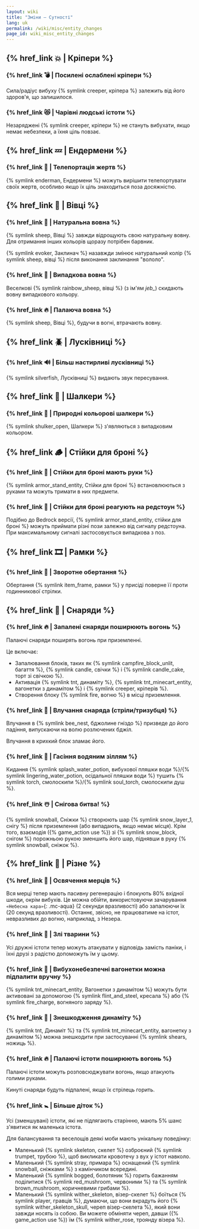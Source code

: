 ```yaml
---
layout: wiki
title: "Зміни — Сутності"
lang: uk
permalink: /wiki/misc/entity_changes
page_id: wiki_misc_entity_changes
---
```


## {% href_link 💥 | Кріпери %}

### {% href_link 💣️ | Посилені ослаблені кріпери %}
Сила/радіус вибуху {% symlink creeper, кріпера %} залежить від його здоров'я, що залишилося.

### {% href_link 😻 | Чарівні людські істоти %}
Незаряджені {% symlink creeper, кріпери %} не стануть вибухати, якщо немає небезпеки, а їхня ціль повзає.


## {% href_link 💤 | Ендермени %}

### {% href_link 🔄 | Телепортація жертв %}
{% symlink enderman, Ендермени %} можуть вирішити телепортувати своїх жертв, особливо якщо їх ціль знаходиться поза досяжністю.


## {% href_link 🐑 | Вівці %}

### {% href_link 👕 | Натуральна вовна %}
{% symlink sheep, Вівці %} завжди відрощують свою натуральну вовну. Для отримання інших кольорів щоразу потрібен барвник.

{% symlink evoker, Заклинач %} назавжди змінює натуральний колір {% symlink sheep, вівці %} після виконання заклинання "вололо".

### {% href_link 🌈 | Випадкова вовна %}
Веселкові {% symlink rainbow_sheep, вівці %} (з ім'ям _jeb\__) скидають вовну випадкового кольору.

### {% href_link 🔥 | Палаюча вовна %}
{% symlink sheep, Вівці %}, будучи в вогні, втрачають вовну.


## {% href_link 🪲 | Лусківниці %}

### {% href_link 🔊 | Більш настирливі лусківниці %}
{% symlink silverfish, Лусківниці %} видають звук пересування.


## {% href_link 🐚 | Шалкери %}

### {% href_link 🌈 | Природні кольорові шалкери %}
{% symlink shulker_open, Шалкери %} з'являються з випадковим кольором.


## {% href_link 🪵 | Стійки для броні %}

### {% href_link 🧰 | Стійки для броні мають руки %}
{% symlink armor_stand_entity, Стійки для броні %} встановлюються з руками та можуть тримати в них предмети.

### {% href_link 🤸 | Стійки для броні реагують на редстоун %}
Подібно до Bedrock версії, {% symlink armor_stand_entity, стійки для броні %} можуть приймати різні пози залежно від сигналу редстоуна. При максимальному сигналі застосовується випадкова з поз.


## {% href_link 🎞️ | Рамки %}

### {% href_link 🔄 | Зворотне обертання %}
Обертання {% symlink item_frame, рамки %} у присіді поверне її проти годинникової стрілки.


## {% href_link 🏹 | Снаряди %}

### {% href_link 🔥 | Запалені снаряди поширюють вогонь %}
Палаючі снаряди поширять вогонь при приземленні.

Це включає:
- Запалювання блоків, таких як {% symlink campfire_block_unlit, багаття %}, {% symlink candle, свічки %} і {% symlink candle_cake, торт зі свічкою %}.
- Активація {% symlink tnt, динаміту %}, {% symlink tnt_minecart_entity, вагонетки з динамітом %} і {% symlink creeper, кріперів %}.
- Створення блоку {% symlink fire, вогню %} в місці приземлення.

### {% href_link 🎯 | Влучання снаряда (стріли/тризубця) %}
Влучання в {% symlink bee_nest, бджолине гніздо %} призведе до його падіння, випускаючи на волю розлючених бджіл.

Влучання в крихкий блок зламає його.

### {% href_link 🧯 | Гасіння водяним зіллям %}
Кидання {% symlink splash_water_potion, вибухової пляшки води %}/{% symlink lingering_water_potion, осідальної пляшки води %} тушить {% symlink torch, смолоскипи %}/{% symlink soul_torch, смолоскипи душ %}.

### {% href_link ☃️ | Снігова битва! %}
{% symlink snowball, Сніжки %} створюють шар {% symlink snow_layer_1, снігу %} після приземлення (або випадають, якщо немає місця). Крім того, взаємодія ({% game_action use %}) зі {% symlink snow_block, снігом %} порожньою рукою зменшить його шар, піднявши в руку {% symlink snowball, сніжок %}.


## {% href_link 🧩 | Різне %}

### {% href_link 🧟 | Освячення мерців %}
Вся мерці тепер мають пасивну регенерацію і блокують 80% вхідної шкоди, окрім вибухів. Це можна обійти, використовуючи зачарування `«Небесна кара»`{: .mc-aqua} (2 секунди вразливості) або запалюючи їх (20 секунд вразливості). Останнє, звісно, ​​не працюватиме на істот, невразливих до вогню, наприклад, з Незера.

### {% href_link 💢 | Злі тварини %}
Усі дружні істоти тепер можуть атакувати у відповідь замість паніки, і їхні друзі з радістю допоможуть їм у цьому.

### {% href_link 🧨 | Вибухонебезпечні вагонетки можна підпалити вручну %}
{% symlink tnt_minecart_entity, Вагонетки з динамітом %} можуть бути активовані за допомогою {% symlink flint_and_steel, кресала %} або {% symlink fire_charge, вогняного заряду %}.

### {% href_link 🎇 | Знешкодження динаміту %}
{% symlink tnt, Динаміт %} та {% symlink tnt_minecart_entity, вагонетку з динамітом %} можна знешкодити при застосуванні {% symlink shears, ножиць %}.

### {% href_link 🔥 | Палаючі істоти поширюють вогонь %}
Палаючі істоти можуть розповсюджувати вогонь, якщо атакують голими руками.

Кинуті снаряди будуть підпалені, якщо їх стрілець горить.

### {% href_link 🚼️ | Більше діток %}
Усі (зменшувані) істоти, які не підлягають старінню, мають 5% шанс з'явитися як маленька істота.

Для балансування та веселощів деякі моби мають унікальну поведінку:
- Маленький {% symlink skeleton, скелет %} озброєний {% symlink trumpet, трубою %}, щоб викликати кровотечу з вух у істот навколо.
- Маленький {% symlink stray, примара %} оснащений {% symlink snowball, сніжками %} з камінчиком всередині.
- Маленький {% symlink bogged, болотяник %} горить бажанням поділитися {% symlink red_mushroom, червоними %} та {% symlink brown_mushroom, коричневими грибами %}.
- Маленький {% symlink wither_skeleton, візер-скелет %} боїться {% symlink player, гравців %}, думаючи, що вони вкрадуть його {% symlink wither_skeleton_skull, череп візер-скелета %}, який вони завжди носять із собою. Ви можете обміняти череп, давши ({% game_action use %}) їм {% symlink wither_rose, троянду візера %}.
